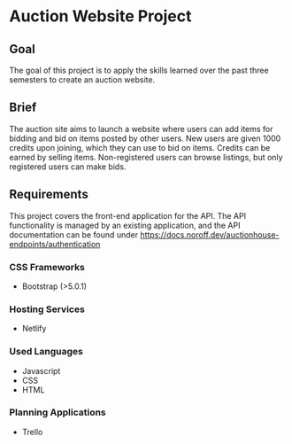 # Auction Website Project

## Goal

The goal of this project is to apply the skills learned over the past three semesters to create an auction website.

## Brief

The auction site aims to launch a website where users can add items for bidding and bid on items posted by other users. New users are given 1000 credits upon joining, which they can use to bid on items. Credits can be earned by selling items. Non-registered users can browse listings, but only registered users can make bids.

## Requirements

This project covers the front-end application for the API. The API functionality is managed by an existing application, and the API documentation can be found under https://docs.noroff.dev/auctionhouse-endpoints/authentication

### CSS Frameworks

- Bootstrap (>5.0.1)

### Hosting Services

- Netlify

### Used Languages

- Javascript
- CSS
- HTML

### Planning Applications

- Trello
